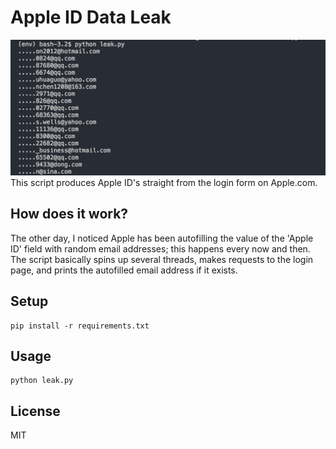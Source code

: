 Apple ID Data Leak
=========
![Demo](./img/demo.png)
This script produces Apple ID's straight from the login form on Apple.com.

How does it work?
-----------------
The other day, I noticed Apple has been autofilling the value of the 'Apple ID' field with random
email addresses; this happens every now and then. The script basically spins up 
several threads, makes requests to the login page, and prints the autofilled email address
if it exists.

Setup
-----
```
pip install -r requirements.txt
```

Usage
-----
```
python leak.py
```

License
-------
MIT